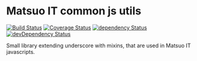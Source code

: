 # Matsuo IT common js utils 

[![Build Status](https://travis-ci.org/tunguski/matsuo-js-util.svg?branch=master)](https://travis-ci.org/tunguski/matsuo-js-util) [![Coverage Status](https://coveralls.io/repos/tunguski/matsuo-js-util/badge.png?branch=master)](https://coveralls.io/r/tunguski/matsuo-js-util?branch=master) [![dependency Status](https://david-dm.org/tunguski/matsuo-js-util/status.png?branch=master)](https://david-dm.org/tunguski/matsuo-js-util#info=dependencies) [![devDependency Status](https://david-dm.org/tunguski/matsuo-js-util/dev-status.png?branch=master)](https://david-dm.org/tunguski/matsuo-js-util#info=devDependencies)


Small library extending underscore with mixins, that are used in Matsuo IT javascripts.
